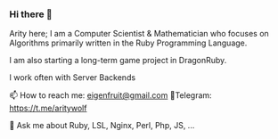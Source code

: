 ### Hi there 👋

Arity here; I am a Computer Scientist & Mathematician who focuses on Algorithms primarily written in the Ruby Programming Language.

I am also starting a long-term game project in DragonRuby.

I work often with Server Backends

📫 How to reach me: eigenfruit@gmail.com
📲Telegram: https://t.me/aritywolf


💬 Ask me about Ruby, LSL, Nginx, Perl, Php, JS, ...
<!--
**ZeroPivot/ZeroPivot** is a ✨ _special_ ✨ repository because its `README.md` (this file) appears on your GitHub profile.

Here are some ideas to get you started:

- 🔭 I’m currently working on ...
- 🌱 I’m currently learning ...
- 👯 I’m looking to collaborate on ...
- 🤔 I’m looking for help with ...
- 💬 Ask me about ...
- 📫 How to reach me: ...
- 😄 Pronouns: ...
- ⚡ Fun fact: ...
-->
